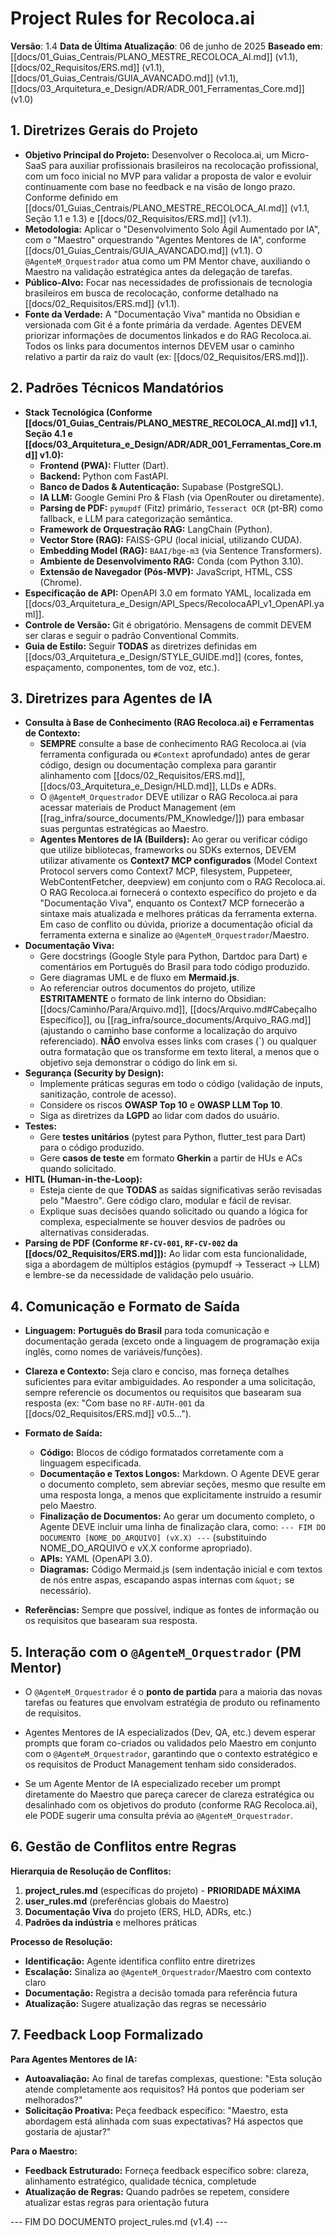 # Project Rules for Recoloca.ai

**Versão**: 1.4
**Data de Última Atualização**: 06 de junho de 2025
**Baseado em**: [[docs/01_Guias_Centrais/PLANO_MESTRE_RECOLOCA_AI.md]] (v1.1), [[docs/02_Requisitos/ERS.md]] (v1.1), [[docs/01_Guias_Centrais/GUIA_AVANCADO.md]] (v1.1), [[docs/03_Arquitetura_e_Design/ADR/ADR_001_Ferramentas_Core.md]] (v1.0)

## 1. Diretrizes Gerais do Projeto

- **Objetivo Principal do Projeto:** Desenvolver o Recoloca.ai, um Micro-SaaS para auxiliar profissionais brasileiros na recolocação profissional, com um foco inicial no MVP para validar a proposta de valor e evoluir continuamente com base no feedback e na visão de longo prazo. Conforme definido em [[docs/01_Guias_Centrais/PLANO_MESTRE_RECOLOCA_AI.md]] (v1.1, Seção 1.1 e 1.3) e [[docs/02_Requisitos/ERS.md]] (v1.1).
- **Metodologia:** Aplicar o "Desenvolvimento Solo Ágil Aumentado por IA", com o "Maestro" orquestrando "Agentes Mentores de IA", conforme [[docs/01_Guias_Centrais/GUIA_AVANCADO.md]] (v1.1). O `@AgenteM_Orquestrador` atua como um PM Mentor chave, auxiliando o Maestro na validação estratégica antes da delegação de tarefas.
- **Público-Alvo:** Focar nas necessidades de profissionais de tecnologia brasileiros em busca de recolocação, conforme detalhado na [[docs/02_Requisitos/ERS.md]] (v1.1).
- **Fonte da Verdade:** A "Documentação Viva" mantida no Obsidian e versionada com Git é a fonte primária da verdade. Agentes DEVEM priorizar informações de documentos linkados e do RAG Recoloca.ai. Todos os links para documentos internos DEVEM usar o caminho relativo a partir da raiz do vault (ex: [[docs/02_Requisitos/ERS.md]]).
    
## 2. Padrões Técnicos Mandatórios

- **Stack Tecnológica (Conforme [[docs/01_Guias_Centrais/PLANO_MESTRE_RECOLOCA_AI.md]] v1.1, Seção 4.1 e [[docs/03_Arquitetura_e_Design/ADR/ADR_001_Ferramentas_Core.md]] v1.0):**
    - **Frontend (PWA):** Flutter (Dart).
    - **Backend:** Python com FastAPI.
    - **Banco de Dados & Autenticação:** Supabase (PostgreSQL).
    - **IA LLM:** Google Gemini Pro & Flash (via OpenRouter ou diretamente).
    - **Parsing de PDF:** `pymupdf` (Fitz) primário, `Tesseract OCR` (pt-BR) como fallback, e LLM para categorização semântica.
    - **Framework de Orquestração RAG:** LangChain (Python).
    - **Vector Store (RAG):** FAISS-GPU (local inicial, utilizando CUDA).
    - **Embedding Model (RAG):** `BAAI/bge-m3` (via Sentence Transformers).
    - **Ambiente de Desenvolvimento RAG:** Conda (com Python 3.10).
    - **Extensão de Navegador (Pós-MVP):** JavaScript, HTML, CSS (Chrome).
- **Especificação de API:** OpenAPI 3.0 em formato YAML, localizada em [[docs/03_Arquitetura_e_Design/API_Specs/RecolocaAPI_v1_OpenAPI.yaml]].
- **Controle de Versão:** Git é obrigatório. Mensagens de commit DEVEM ser claras e seguir o padrão Conventional Commits.
- **Guia de Estilo:** Seguir **TODAS** as diretrizes definidas em [[docs/03_Arquitetura_e_Design/STYLE_GUIDE.md]] (cores, fontes, espaçamento, componentes, tom de voz, etc.).
    
## 3. Diretrizes para Agentes de IA

- **Consulta à Base de Conhecimento (RAG Recoloca.ai) e Ferramentas de Contexto:**
    - **SEMPRE** consulte a base de conhecimento RAG Recoloca.ai (via ferramenta configurada ou `#Context` aprofundado) antes de gerar código, design ou documentação complexa para garantir alinhamento com [[docs/02_Requisitos/ERS.md]], [[docs/03_Arquitetura_e_Design/HLD.md]], LLDs e ADRs.
    - O `@AgenteM_Orquestrador` DEVE utilizar o RAG Recoloca.ai para acessar materiais de Product Management (em [[rag_infra/source_documents/PM_Knowledge/]]) para embasar suas perguntas estratégicas ao Maestro.
    - **Agentes Mentores de IA (Builders):** Ao gerar ou verificar código que utilize bibliotecas, frameworks ou SDKs externos, DEVEM utilizar ativamente os **Context7 MCP configurados** (Model Context Protocol servers como Context7 MCP, filesystem, Puppeteer, WebContentFetcher, deepview) em conjunto com o RAG Recoloca.ai. O RAG Recoloca.ai fornecerá o contexto específico do projeto e da "Documentação Viva", enquanto os Context7 MCP fornecerão a sintaxe mais atualizada e melhores práticas da ferramenta externa. Em caso de conflito ou dúvida, priorize a documentação oficial da ferramenta externa e sinalize ao `@AgenteM_Orquestrador`/Maestro.
- **Documentação Viva:**
    - Gere docstrings (Google Style para Python, Dartdoc para Dart) e comentários em Português do Brasil para todo código produzido.
    - Gere diagramas UML e de fluxo em **Mermaid.js**.
    - Ao referenciar outros documentos do projeto, utilize **ESTRITAMENTE** o formato de link interno do Obsidian: [[docs/Caminho/Para/Arquivo.md]], [[docs/Arquivo.md#Cabeçalho Específico]], ou [[rag_infra/source_documents/Arquivo_RAG.md]] (ajustando o caminho base conforme a localização do arquivo referenciado). **NÃO** envolva esses links com crases (`) ou qualquer outra formatação que os transforme em texto literal, a menos que o objetivo seja demonstrar o código do link em si.
- **Segurança (Security by Design):**
    - Implemente práticas seguras em todo o código (validação de inputs, sanitização, controle de acesso).
    - Considere os riscos **OWASP Top 10** e **OWASP LLM Top 10**.
    - Siga as diretrizes da **LGPD** ao lidar com dados do usuário. 
- **Testes:**
    - Gere **testes unitários** (pytest para Python, flutter_test para Dart) para o código produzido.
    - Gere **casos de teste** em formato **Gherkin** a partir de HUs e ACs quando solicitado.
- **HITL (Human-in-the-Loop):**
    - Esteja ciente de que **TODAS** as saídas significativas serão revisadas pelo "Maestro". Gere código claro, modular e fácil de revisar.
    - Explique suas decisões quando solicitado ou quando a lógica for complexa, especialmente se houver desvios de padrões ou alternativas consideradas.
- **Parsing de PDF (Conforme `RF-CV-001`, `RF-CV-002` da [[docs/02_Requisitos/ERS.md]]):** Ao lidar com esta funcionalidade, siga a abordagem de múltiplos estágios (pymupdf -> Tesseract -> LLM) e lembre-se da necessidade de validação pelo usuário.
    
## 4. Comunicação e Formato de Saída

- **Linguagem:** **Português do Brasil** para toda comunicação e documentação gerada (exceto onde a linguagem de programação exija inglês, como nomes de variáveis/funções).
- **Clareza e Contexto:** Seja claro e conciso, mas forneça detalhes suficientes para evitar ambiguidades. Ao responder a uma solicitação, sempre referencie os documentos ou requisitos que basearam sua resposta (ex: "Com base no `RF-AUTH-001` da [[docs/02_Requisitos/ERS.md]] v0.5...").
    
- **Formato de Saída:**
    - **Código:** Blocos de código formatados corretamente com a linguagem especificada.
    - **Documentação e Textos Longos:** Markdown. O Agente DEVE gerar o documento completo, sem abreviar seções, mesmo que resulte em uma resposta longa, a menos que explicitamente instruído a resumir pelo Maestro.
    - **Finalização de Documentos:** Ao gerar um documento completo, o Agente DEVE incluir uma linha de finalização clara, como: `--- FIM DO DOCUMENTO [NOME_DO_ARQUIVO] (vX.X) ---` (substituindo NOME_DO_ARQUIVO e vX.X conforme apropriado).
    - **APIs:** YAML (OpenAPI 3.0).
    - **Diagramas:** Código Mermaid.js (sem indentação inicial e com textos de nós entre aspas, escapando aspas internas com `&quot;` se necessário).
- **Referências:** Sempre que possível, indique as fontes de informação ou os requisitos que basearam sua resposta.
    
## 5. Interação com o `@AgenteM_Orquestrador` (PM Mentor)

- O `@AgenteM_Orquestrador` é o **ponto de partida** para a maioria das novas tarefas ou features que envolvam estratégia de produto ou refinamento de requisitos.
    
- Agentes Mentores de IA especializados (Dev, QA, etc.) devem esperar prompts que foram co-criados ou validados pelo Maestro em conjunto com o `@AgenteM_Orquestrador`, garantindo que o contexto estratégico e os requisitos de Product Management tenham sido considerados.
    
- Se um Agente Mentor de IA especializado receber um prompt diretamente do Maestro que pareça carecer de clareza estratégica ou desalinhado com os objetivos do produto (conforme RAG Recoloca.ai), ele PODE sugerir uma consulta prévia ao `@AgenteM_Orquestrador`.

## 6. Gestão de Conflitos entre Regras

**Hierarquia de Resolução de Conflitos:**
1. **project_rules.md** (específicas do projeto) - **PRIORIDADE MÁXIMA**
2. **user_rules.md** (preferências globais do Maestro)
3. **Documentação Viva** do projeto (ERS, HLD, ADRs, etc.)
4. **Padrões da indústria** e melhores práticas

**Processo de Resolução:**
- **Identificação:** Agente identifica conflito entre diretrizes
- **Escalação:** Sinaliza ao `@AgenteM_Orquestrador`/Maestro com contexto claro
- **Documentação:** Registra a decisão tomada para referência futura
- **Atualização:** Sugere atualização das regras se necessário

## 7. Feedback Loop Formalizado

**Para Agentes Mentores de IA:**
- **Autoavaliação:** Ao final de tarefas complexas, questione: "Esta solução atende completamente aos requisitos? Há pontos que poderiam ser melhorados?"
- **Solicitação Proativa:** Peça feedback específico: "Maestro, esta abordagem está alinhada com suas expectativas? Há aspectos que gostaria de ajustar?"

**Para o Maestro:**
- **Feedback Estruturado:** Forneça feedback específico sobre: clareza, alinhamento estratégico, qualidade técnica, completude
- **Atualização de Regras:** Quando padrões se repetem, considere atualizar estas regras para orientação futura

--- FIM DO DOCUMENTO project_rules.md (v1.4) ---